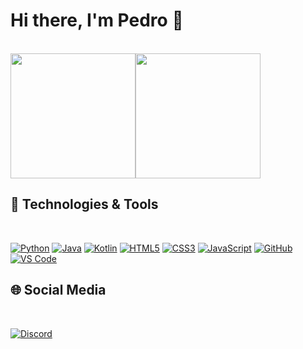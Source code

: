 # Hi there, I'm Pedro 👋 
<br />
<div style="display: flex; flex-direction: row; align-items: center;">
  <img src="https://github-readme-stats.vercel.app/api?username=PedroMoreira-a22002701&show_icons=true&theme=tokyonight" height="200" />
  <img src="https://github-readme-stats.vercel.app/api/top-langs/?username=PedroMoreira-a22002701&layout=compact&theme=tokyonight" height="200" />
</div>

## 🔧 Technologies & Tools
<br />

[![Python](https://img.shields.io/badge/-Python-3776AB?style=flat-square&logo=python&logoColor=white)](https://python.org/)
[![Java](https://img.shields.io/badge/-Java-007396?style=flat-square&logo=java&logoColor=white)](https://java.com/)
[![Kotlin](https://img.shields.io/badge/-Kotlin-0095D5?style=flat-square&logo=kotlin&logoColor=white)](https://kotlinlang.org/)
[![HTML5](https://img.shields.io/badge/-HTML5-E34F26?style=flat-square&logo=html5&logoColor=white)](https://developer.mozilla.org/en-US/docs/Glossary/HTML5)
[![CSS3](https://img.shields.io/badge/-CSS3-1572B6?style=flat-square&logo=css3&logoColor=white)](https://developer.mozilla.org/en-US/docs/Web/CSS)
[![JavaScript](https://img.shields.io/badge/-JavaScript-F7DF1E?style=flat-square&logo=javascript&logoColor=black)](https://developer.mozilla.org/en-US/docs/Web/JavaScript)
[![GitHub](https://img.shields.io/badge/-GitHub-181717?style=flat-square&logo=github&logoColor=white)](https://github.com/)
[![VS Code](https://img.shields.io/badge/-VS_Code-007ACC?style=flat-square&logo=visual-studio-code&logoColor=white)](https://code.visualstudio.com/)

## 🌐 Social Media
<br />

[![Discord](https://img.shields.io/badge/-Discord-7289DA?style=flat-square&logo=discord&logoColor=white)](https://discordapp.com/users/323271271678738434)
